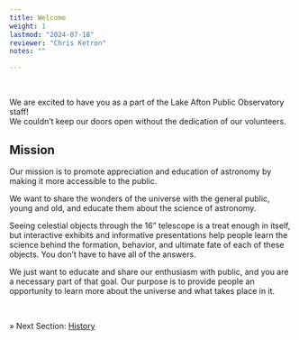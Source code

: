 ```yaml
---
title: Welcome
weight: 1
lastmod: "2024-07-18"
reviewer: "Chris Ketron"
notes: ""

---
```


<br/>

We are excited to have you as a part of the Lake Afton Public Observatory staff!  
We couldn’t keep our doors open without the dedication of our volunteers. 

## Mission

Our mission is to promote appreciation and education of astronomy by making it more accessible to the public. 

We want to share the wonders of the universe with the general public, young and old, and educate them about the science of astronomy. 

Seeing celestial objects through the 16” telescope is a treat enough in itself, but interactive exhibits and informative presentations help people learn the science behind the formation, behavior, and ultimate fate of each of these objects. You don’t have to have all of the answers.  

We just want to educate and share our enthusiasm with public, and you are a necessary part of that goal. Our purpose is to provide people an opportunity to learn more about the universe and what takes place in it.

<br/>

&raquo; Next Section: [History](/volunteer-handbook/handbook/history/)